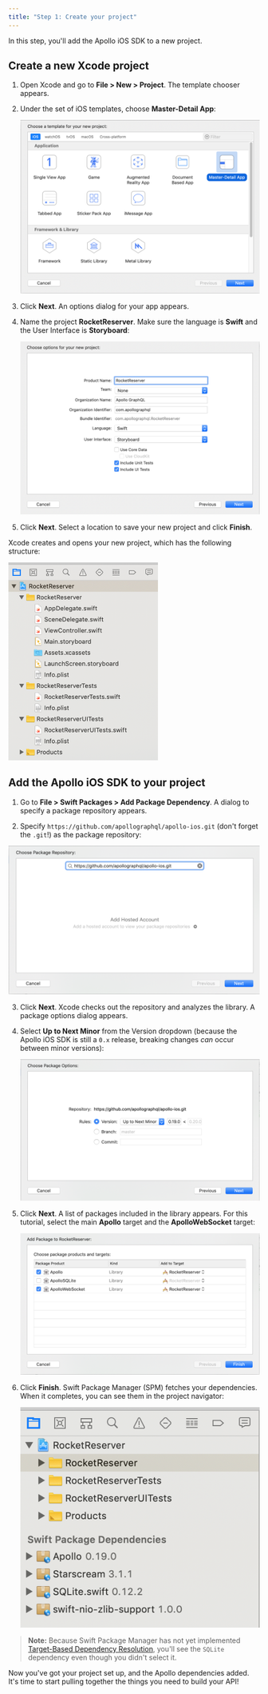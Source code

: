 ```yaml
---
title: "Step 1: Create your project"
---
```


In this step, you'll add the Apollo iOS SDK to a new project. 

## Create a new Xcode project

1. Open Xcode and go to **File > New > Project**. The template chooser appears.

2. Under the set of iOS templates, choose **Master-Detail App**:

    ![select single view app template](images/master_detail_app.png)

4. Click **Next**. An options dialog for your app appears.

5. Name the project **RocketReserver**. Make sure the language is **Swift** and the User Interface is **Storyboard**:

    ![options for creating a new project](images/options_for_project.png)

6. Click **Next**. Select a location to save your new project and click **Finish**.

Xcode creates and opens your new project, which has the following structure:

<img alt="Initial project structure" src="images/initial_file_setup.png" width="300">

## Add the Apollo iOS SDK to your project

1. Go to **File > Swift Packages > Add Package Dependency**. A dialog to specify a package repository appears.

2. Specify `https://github.com/apollographql/apollo-ios.git` (don't forget the `.git`!) as the package repository:

![choose a repo to add a dependency](images/choose_repo.png)

3. Click **Next**. Xcode checks out the repository and analyzes the library. A package options dialog appears.

4. Select **Up to Next Minor** from the Version dropdown (because the Apollo iOS SDK is still a `0.x` release, breaking changes _can_ occur between minor versions):

    ![select next minor in drop-down](images/next_minor.png)

5. Click **Next**. A list of packages included in the library appears. For this tutorial, select the main **Apollo** target and the **ApolloWebSocket** target:

    ![select the first and third targets](images/select_libs.png)

6. Click **Finish**. Swift Package Manager (SPM) fetches your dependencies. When it completes, you can see them in the project navigator:

    ![screenshot of installed dependencies](images/installed_dependencies.png)

> **Note:** Because Swift Package Manager has not yet implemented [Target-Based Dependency Resolution](https://github.com/apple/swift-evolution/blob/master/proposals/0226-package-manager-target-based-dep-resolution.md), you'll see the `SQLite` dependency even though you didn't select it.

Now you've got your project set up, and the Apollo dependencies added. It's time to start pulling together the things you need to build your API!
